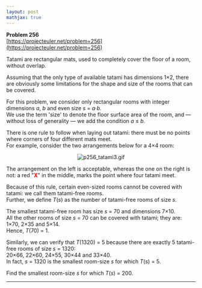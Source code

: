 ```yaml
---
layout: post
mathjax: true
---
```

**Problem 256**  
[https://projecteuler.net/problem=256](https://projecteuler.net/problem=256)

<span style="font-size:10pt;">
</span><p>Tatami are rectangular mats, used to completely cover the floor of a room, without overlap.</p>

<p>Assuming that the only type of available tatami has dimensions 1×2, there are obviously some limitations for the shape and size of the rooms that can be covered.</p>

<p>For this problem, we consider only rectangular rooms with integer dimensions <var>a</var>, <var>b</var> and even size <var>s</var> = <var>a</var>·<var>b</var>.<br />
We use the term 'size' to denote the floor surface area of the room, and — without loss of generality — we add the condition <var>a</var> ≤ <var>b</var>.</p>

<p>There is one rule to follow when laying out tatami: there must be no points where corners of four different mats meet.<br />
For example, consider the two arrangements below for a 4×4 room:</p>
<div align="center">
<img src="project/images/p256_tatami3.gif" alt="p256_tatami3.gif" /><br /></div>

<p>The arrangement on the left is acceptable, whereas the one on the right is not: a red "<span style="color:#FF0000;"><b>X</b></span>" in the middle, marks the point where four tatami meet.</p>

<p>Because of this rule, certain even-sized rooms cannot be covered with tatami: we call them tatami-free rooms.<br />
Further, we define <var>T</var>(<var>s</var>) as the number of tatami-free rooms of size <var>s</var>.</p>

<p>The smallest tatami-free room has size <var>s</var> = 70 and dimensions 7×10.<br />
All the other rooms of size <var>s</var> = 70 can be covered with tatami; they are: 1×70, 2×35 and 5×14.<br />
Hence, <var>T</var>(70) = 1.</p>

<p>Similarly, we can verify that <var>T</var>(1320) = 5 because there are exactly 5 tatami-free rooms of size <var>s</var> = 1320:<br />
20×66, 22×60, 24×55, 30×44 and 33×40.<br />
In fact, <var>s</var> = 1320 is the smallest room-size <var>s</var> for which <var>T</var>(<var>s</var>) = 5.</p>

<p>Find the smallest room-size <var>s</var> for which <var>T</var>(<var>s</var>) = 200.</p>


---
